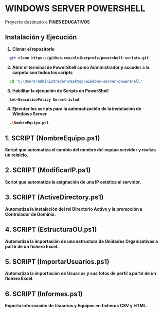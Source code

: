 # WINDOWS SERVER POWERSHELL

<p>Proyecto destinado a <strong>FINES EDUCATIVOS</storng></p>

## Instalación y Ejecución

1. Clonar el repositorio
```sh
  git clone https://github.com/elciberprofe/powershell-scripts.git
  ```
2. Abrir el terminal de PowerShell como Administrador y acceder a la carpeta con todos los scripts
```sh
  cd 'C:\Users\Administrador\Desktop\windows-server-powershell'
  ```
  
3. Habilitar la ejecución de Scripts en PowerShell
```sh
  Set-ExecutionPolicy Unrestricted
  ```

4. Ejecutar los scripts para la automatización de la instalación de Windows Server
```sh
  .\NombreEquipo.ps1
  ```

## 1. SCRIPT (NombreEquipo.ps1)

<p>Script que automatiza el cambio del nombre del equipo servidor y realiza un reinicio.</p>

## 2. SCRIPT (ModificarIP.ps1)

<p>Script que automatiza la asignación de una IP estática al servidor.</p>

## 3. SCRIPT (ActiveDirectory.ps1)

<p>Automatiza la instalación del rol Directorio Activo y la promoción a Controlador de Dominio.</p>

## 4. SCRIPT (EstructuraOU.ps1)

<p>Automatiza la importación de una estructura de Unidades Organizativas a partir de un fichero Excel.</p>

## 5. SCRIPT (ImportarUsuarios.ps1)

<p>Automatiza la importación de Usuarios y sus fotos de perfil a partir de un fichero Excel.</p>

## 6. SCRIPT (Informes.ps1)

<p>Exporta información de Usuarios y Equipos en ficheros CSV y HTML.</p>
